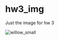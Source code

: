 # hw3_img
Just the image for hw 3 

![willow_small](https://github.com/user-attachments/assets/7f0d07d2-09d3-4174-a1fd-29db4580056a)
